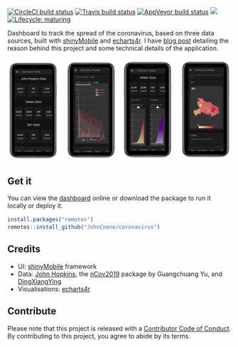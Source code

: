 <!-- badges: start -->
[![CircleCI build status](https://circleci.com/gh/JohnCoene/coronavirus.svg?style=svg)](https://circleci.com/gh/JohnCoene/coronavirus)
[![Travis build status](https://travis-ci.org/JohnCoene/coronavirus.svg?branch=master)](https://travis-ci.org/JohnCoene/coronavirus)
[![AppVeyor build status](https://ci.appveyor.com/api/projects/status/github/JohnCoene/coronavirus?branch=master&svg=true)](https://ci.appveyor.com/project/JohnCoene/coronavirus)
![](https://img.shields.io/badge/license-MIT-blue)
[![Lifecycle: maturing](https://img.shields.io/badge/lifecycle-maturing-blue.svg)](https://www.tidyverse.org/lifecycle/#maturing)
<!-- badges: end -->

Dashboard to track the spread of the coronavirus, based on three data sources, built with [shinyMobile](https://rinterface.github.io/shinyMobile/) and [echarts4r](https://echarts4r.john-coene.com/). I have [blog post](https://blog.john-coene.com/posts/2020-02-08-ncov-2019/) detailing the reason behind this project and some technical details of the application.

![](_media/banner.png)

## Get it

You can view the [dashboard](https://shiny.john-coene.com/coronavirus) online or download the package to run it locally or deploy it.

``` r
install.packages("remotes")
remotes::install_github("JohnCoene/coronavirus")
```

## Credits

- UI: [shinyMobile](https://github.com/RinteRface/shinyMobile) framework
- Data: [John Hopkins](https://gisanddata.maps.arcgis.com/apps/opsdashboard/index.html#/bda7594740fd40299423467b48e9ecf6), the [nCov2019](https://github.com/GuangchuangYu/nCov2019) package by Guangchuang Yu, and [DingXiangYing](https://ncov.dxy.cn/ncovh5/view/pneumonia)
- Visualisations: [echarts4r](https://echarts4r.john-coene.com)

## Contribute

Please note that this project is released with a [Contributor Code of Conduct](CODE_OF_CONDUCT.md). By contributing to this project, you agree to abide by its terms.
